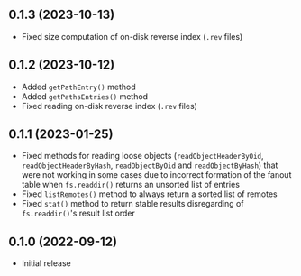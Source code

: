 ## 0.1.3 (2023-10-13)

- Fixed size computation of on-disk reverse index (`.rev` files)

## 0.1.2 (2023-10-12)

- Added `getPathEntry()` method
- Added `getPathsEntries()` method
- Fixed reading on-disk reverse index (`.rev` files)

## 0.1.1 (2023-01-25)

- Fixed methods for reading loose objects (`readObjectHeaderByOid`, `readObjectHeaderByHash`, `readObjectByOid`
  and `readObjectByHash`) that were not working in some cases due to incorrect formation of the fanout table when `fs.readdir()` returns an unsorted list of entries
- Fixed `listRemotes()` method to always return a sorted list of remotes
- Fixed `stat()` method to return stable results disregarding of `fs.readdir()`'s result list order

## 0.1.0 (2022-09-12)

- Initial release
